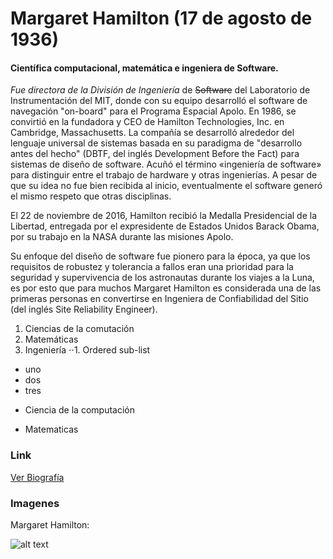 # **Margaret Hamilton (17 de agosto de 1936)**

#### Científica computacional, matemática e ingeniera de Software.

_Fue directora de la División de Ingeniería_ de ~~Software~~ del Laboratorio de Instrumentación del MIT, donde con su equipo desarrolló el software de navegación "on-board" para el Programa Espacial Apolo. En 1986, se convirtió en la fundadora y CEO de Hamilton Technologies, Inc. en Cambridge, Massachusetts. La compañía se desarrolló alrededor del lenguaje universal de sistemas basada en su paradigma de "desarrollo antes del hecho" (DBTF, del inglés Development Before the Fact) para sistemas de diseño de software. Acuñó el término «ingeniería de software» para distinguir entre el trabajo de hardware y otras ingenierías. A pesar de que su idea no fue bien recibida al inicio, eventualmente el software generó el mismo respeto que otras disciplinas.

El 22 de noviembre de 2016, Hamilton recibió la Medalla Presidencial de la Libertad, entregada por el expresidente de Estados Unidos Barack Obama, por su trabajo en la NASA durante las misiones Apolo.

Su enfoque del diseño de software fue pionero para la época, ya que los requisitos de robustez y tolerancia a fallos eran una prioridad para la seguridad y supervivencia de los astronautas durante los viajes a la Luna, es por esto que para muchos Margaret Hamilton es considerada una de las primeras personas en convertirse en Ingeniera de Confiabilidad del Sitio (del inglés Site Reliability Engineer).

1. Ciencias de la comutación
2. Matemáticas
3. Ingeniería
⋅⋅1. Ordered sub-list


- uno
- dos
- tres

* Ciencia de la computación
+ Matematicas

### Link

[Ver Biografía](https://es.wikipedia.org/wiki/Margaret_Hamilton_(cient%C3%ADfica))

### Imagenes


Margaret Hamilton:

![alt text](https://urbe18.files.wordpress.com/2014/12/margaret-hamilton.jpg "Margarte Hamilton")
